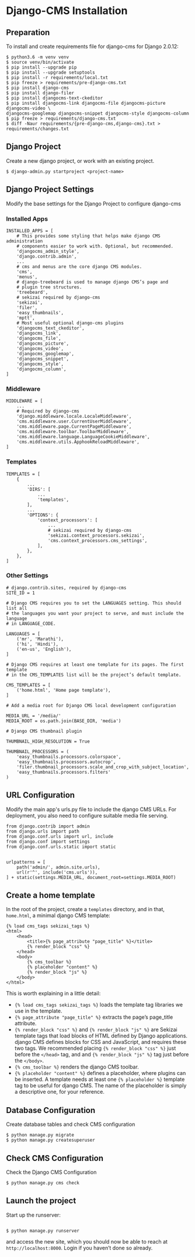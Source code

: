 # Django-CMS Installation

## Preparation

To install and create requirements file for django-cms for Django 2.0.12:

```
$ python3.6 -m venv venv
$ source venv/bin/activate
$ pip install --upgrade pip
$ pip install --upgrade setuptools
$ pip install -r requirements/local.txt
$ pip freeze > requirements/pre-django-cms.txt
$ pip install django-cms
$ pip install django-filer
$ pip install djangocms-text-ckeditor
$ pip install djangocms-link djangocms-file djangocms-picture djangocms-video \
djangocms-googlemap djangocms-snippet djangocms-style djangocms-column
$ pip freeze > requirements/django-cms.txt
$ diff -Naur requirements/{pre-django-cms,django-cms}.txt > requirements/changes.txt
```

## Django Project

Create a new django project, or work with an existing project.

```
$ django-admin.py startproject <project-name>
```

## Django Project Settings

Modify the base settings for the Django Project to configure django-cms

### Installed Apps

```
INSTALLED_APPS = [
    # This provides some styling that helps make django CMS administration
    # components easier to work with. Optional, but recommended.
    'djangocms_admin_style',
    'django.contrib.admin',
    ...
    # cms and menus are the core django CMS modules.
    'cms',
    'menus',
    # django-treebeard is used to manage django CMS’s page and
    # plugin tree structures.
    'treebeard',
    # sekizai required by django-cms
    'sekizai',
    'filer',
    'easy_thumbnails',
    'mptt',
    # Most useful optional django-cms plugins
    'djangocms_text_ckeditor',
    'djangocms_link',
    'djangocms_file',
    'djangocms_picture',
    'djangocms_video',
    'djangocms_googlemap',
    'djangocms_snippet',
    'djangocms_style',
    'djangocms_column',
]
```

### Middleware

```
MIDDLEWARE = [
    ...
    # Required by django-cms
    'django.middleware.locale.LocaleMiddleware',
    'cms.middleware.user.CurrentUserMiddleware',
    'cms.middleware.page.CurrentPageMiddleware',
    'cms.middleware.toolbar.ToolbarMiddleware',
    'cms.middleware.language.LanguageCookieMiddleware',
    'cms.middleware.utils.ApphookReloadMiddleware',
]
```

### Templates

```
TEMPLATES = [
    {
        ...
        'DIRS': [
            ...
            'templates',
        ],
        ...
        'OPTIONS': {
            'context_processors': [
                ...
                # sekizai required by django-cms
                'sekizai.context_processors.sekizai',
                'cms.context_processors.cms_settings',
            ],
        },
    },
]
```

### Other Settings

```
# django.contrib.sites, required by django-cms
SITE_ID = 1

# Django CMS requires you to set the LANGUAGES setting. This should list all
# the languages you want your project to serve, and must include the language
# in LANGUAGE_CODE.

LANGUAGES = [
    ('mr', 'Marathi'),
    ('hi', 'Hindi'),
    ('en-us', 'English'),
]

# Django CMS requires at least one template for its pages. The first template
# in the CMS_TEMPLATES list will be the project’s default template.

CMS_TEMPLATES = [
    ('home.html', 'Home page template'),
]

# Add a media root for Django CMS local development configuration

MEDIA_URL = '/media/'
MEDIA_ROOT = os.path.join(BASE_DIR, 'media')

# Django CMS thumbnail plugin

THUMBNAIL_HIGH_RESOLUTION = True

THUMBNAIL_PROCESSORS = (
    'easy_thumbnails.processors.colorspace',
    'easy_thumbnails.processors.autocrop',
    'filer.thumbnail_processors.scale_and_crop_with_subject_location',
    'easy_thumbnails.processors.filters'
)
```

## URL Configuration

Modify the main app's urls.py file to include the django CMS URLs. For
deployment, you also need to configure suitable media file serving.

```
from django.contrib import admin
from django.urls import path
from django.conf.urls import url, include
from django.conf import settings
from django.conf.urls.static import static


urlpatterns = [
    path('admin/', admin.site.urls),
    url(r'^', include('cms.urls')),
] + static(settings.MEDIA_URL, document_root=settings.MEDIA_ROOT)
```

## Create a home template

In the root of the project, create a ```templates``` directory, and in that, ```home.html```, a minimal django CMS template:

```
{% load cms_tags sekizai_tags %}
<html>
    <head>
        <title>{% page_attribute "page_title" %}</title>
        {% render_block "css" %}
    </head>
    <body>
        {% cms_toolbar %}
        {% placeholder "content" %}
        {% render_block "js" %}
    </body>
</html>
```

This is worth explaining in a little detail:

 - ```{% load cms_tags sekizai_tags %}``` loads the template tag libraries we use in the template.
 - ```{% page_attribute "page_title" %}``` extracts the page’s page_title attribute.
 - ```{% render_block "css" %}``` and ```{% render_block "js" %}``` are Sekizai template tags that load blocks of HTML defined by Django applications. django CMS defines blocks for CSS and JavaScript, and requires these two tags. We recommended placing ```{% render_block "css" %}``` just before the ```</head>``` tag, and and ```{% render_block "js" %}``` tag just before the ```</body>```.
 - ```{% cms_toolbar %}``` renders the django CMS toolbar.
 - ```{% placeholder "content" %}``` defines a placeholder, where plugins can be inserted. A template needs at least one ```{% placeholder %}``` template tag to be useful for django CMS. The name of the placeholder is simply a descriptive one, for your reference.

## Database Configuration

Create database tables and check CMS configuration

```
$ python manage.py migrate
$ python manage.py createsuperuser
```

## Check CMS Configuration

Check the Django CMS Configuration

```
$ python manage.py cms check
```

## Launch the project

Start up the runserver:

```

$ python manage.py runserver
```

and access the new site, which you should now be able to reach at ```http://localhost:8000```. Login if you haven’t done so already.

